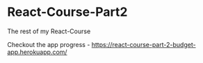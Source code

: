 # React-Course-Part2
The rest of my React-Course

Checkout the app progress - https://react-course-part-2-budget-app.herokuapp.com/